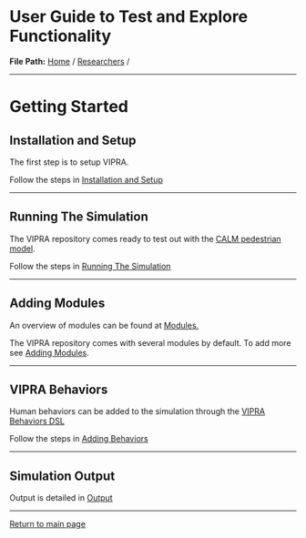 # User Guide to Test and Explore Functionality

**File Path:** [Home](../MainPage.md) / [Researchers](Researchers.md) / 

---
# Getting Started

## Installation and Setup

The first step is to setup VIPRA.

Follow the steps in [Installation and Setup](../InstallationSetup.md)

---

## Running The Simulation

The VIPRA repository comes ready to test out with the [CALM pedestrian model](https://journals.plos.org/plosone/article?id=10.1371/journal.pone.0229690).

Follow the steps in [Running The Simulation](./Running.md)

---

## Adding Modules

An overview of modules can be found at [Modules.](modules/Modules.md)

The VIPRA repository comes with several modules by default.
To add more see [Adding Modules](./modules/Adding_Modules.md).

---

## VIPRA Behaviors

Human behaviors can be added to the simulation through the [VIPRA Behaviors DSL](./VIPRA_Behaviors.md)

Follow the steps in [Adding Behaviors](./behaviors/Adding_behaviors.md)

---

## Simulation Output

Output is detailed in [Output](./output/Output.md)

---

[Return to main page](../MainPage.md)